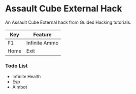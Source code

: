 # Assault Cube External Hack

An Assault Cube External hack from Guided Hacking tutorials.

| Key | Feature | 
| -------- | -------- | 
| F1     | Infinite Ammo     |
| Home     | Exit     | 

### Todo List
* Infinite Health
* Esp
* Aimbot
